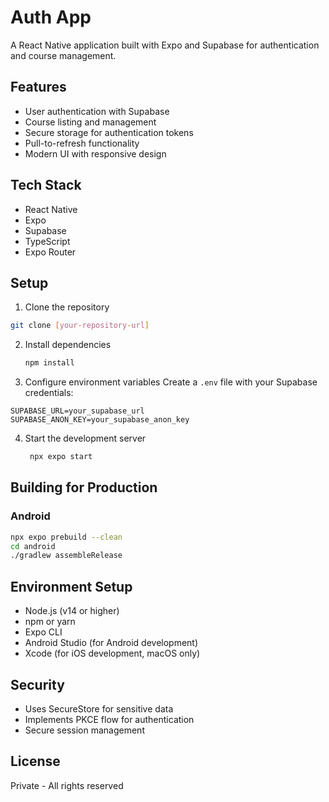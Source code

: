 # Auth App

A React Native application built with Expo and Supabase for authentication and course management.

## Features

- User authentication with Supabase
- Course listing and management
- Secure storage for authentication tokens
- Pull-to-refresh functionality
- Modern UI with responsive design

## Tech Stack

- React Native
- Expo
- Supabase
- TypeScript
- Expo Router

## Setup

1. Clone the repository
```bash
git clone [your-repository-url]
```

2. Install dependencies
   ```bash
   npm install
   ```

3. Configure environment variables
Create a `.env` file with your Supabase credentials:
```
SUPABASE_URL=your_supabase_url
SUPABASE_ANON_KEY=your_supabase_anon_key
```

4. Start the development server
   ```bash
    npx expo start
   ```

## Building for Production

### Android
```bash
npx expo prebuild --clean
cd android
./gradlew assembleRelease
```

## Environment Setup

- Node.js (v14 or higher)
- npm or yarn
- Expo CLI
- Android Studio (for Android development)
- Xcode (for iOS development, macOS only)

## Security

- Uses SecureStore for sensitive data
- Implements PKCE flow for authentication
- Secure session management

## License

Private - All rights reserved
